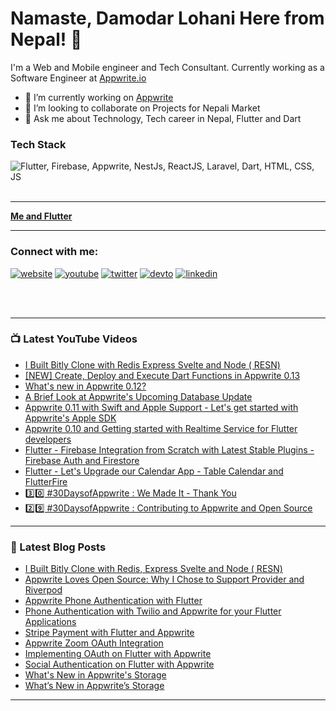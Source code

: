 # Namaste, Damodar Lohani Here from Nepal! 👋

I'm a Web and Mobile engineer and Tech Consultant. Currently working as a Software Engineer at [Appwrite.io](https://appwrite.io)

- 🔭 I’m currently working on [Appwrite](https://github.com/appwrite/appwrite)
- 👯 I’m looking to collaborate on Projects for Nepali Market
- 💬 Ask me about Technology, Tech career in Nepal, Flutter and Dart

### Tech Stack
<img src="https://skillicons.dev/icons?i=js,html,css,swift,php,dart,flutter,appwrite,firebase" title="Flutter, Firebase, Appwrite, NestJs, ReactJS, Laravel, Dart, HTML, CSS, JS" alt="Flutter, Firebase, Appwrite, NestJs, ReactJS, Laravel, Dart, HTML, CSS, JS" /> <br /><br />
___

**[Me and Flutter](https://github.com/lohanidamodar/lohanidamodar/blob/master/FLUTTER.md)**
___

### Connect with me:
[![website](https://img.shields.io/badge/web-A21432?style=for-the-badge&logo=globe&logoColor=white)](https://dlohani.com.np)
[![youtube](https://img.shields.io/badge/youtube-FF0000?style=for-the-badge&logo=youtube&logoColor=white)](https://youtube.com/reactbits)
[![twitter](https://img.shields.io/badge/Twitter-1DA1F2?style=for-the-badge&logo=twitter&logoColor=white)](https://www.instagram.com/arorapranav187/)
[![devto](https://img.shields.io/badge/dev.to-0A0A0A?style=for-the-badge&logo=devdotto&logoColor=white)](https://dev.to/lohanidamodar)
[![linkedin](https://img.shields.io/badge/LinkedIn-0077B5?style=for-the-badge&logo=linkedin&logoColor=white)](https://www.linkedin.com/in/lohanidamodar/)

<br />
<br />

---

### 📺 Latest YouTube Videos
<!-- YOUTUBE:START -->
- [I Built Bitly Clone with Redis Express Svelte and Node &lpar; RESN&rpar;](https://www.youtube.com/watch?v=lssFG92i9hA)
- [[NEW] Create, Deploy and Execute Dart Functions in Appwrite 0.13](https://www.youtube.com/watch?v=w8zZHBDx2qY)
- [What&#39;s new in Appwrite 0.12?](https://www.youtube.com/watch?v=JGOCD9uMlMk)
- [A Brief Look at Appwrite&#39;s Upcoming Database Update](https://www.youtube.com/watch?v=hztniBQJuDE)
- [Appwrite 0.11 with Swift and Apple Support - Let&#39;s get started with Appwrite&#39;s Apple SDK](https://www.youtube.com/watch?v=-mlG88xLQwk)
- [Appwrite 0.10 and Getting started with Realtime Service for Flutter developers](https://www.youtube.com/watch?v=TFMC5542wjQ)
- [Flutter - Firebase Integration from Scratch with Latest Stable Plugins - Firebase Auth and Firestore](https://www.youtube.com/watch?v=8SziUbsU6iU)
- [Flutter - Let&#39;s Upgrade our Calendar App - Table Calendar and FlutterFire](https://www.youtube.com/watch?v=Tnjex6C94qc)
- [3️⃣0️⃣ #30DaysofAppwrite : We Made It - Thank You](https://www.youtube.com/watch?v=cAl7KJwAM98)
- [2️⃣9️⃣ #30DaysofAppwrite : Contributing to Appwrite and Open Source](https://www.youtube.com/watch?v=3yC34nxqzRo)
<!-- YOUTUBE:END -->

---

### 📕 Latest Blog Posts
<!-- BLOG-POST-LIST:START -->
- [I Built Bitly Clone with Redis, Express Svelte and Node &lpar; RESN&rpar;](https://dev.to/lohanidamodar/i-built-bitly-clone-with-redis-express-svelte-and-node-resn-4c71)
- [Appwrite Loves Open Source: Why I Chose to Support Provider and Riverpod](https://dev.to/lohanidamodar/appwrite-loves-open-source-why-i-chose-to-support-provider-and-riverpod-16ag)
- [Appwrite Phone Authentication with Flutter](https://dev.to/appwrite/appwrite-phone-authentication-with-flutter-3jii)
- [Phone Authentication with Twilio and Appwrite for your Flutter Applications](https://lohanidamodar.medium.com/phone-authentication-with-twilio-and-appwrite-for-your-flutter-applications-434468bb7d85?source=rss-21afa4abace7------2)
- [Stripe Payment with Flutter and Appwrite](https://dev.to/appwrite/stripe-payment-with-flutter-and-appwrite-2c68)
- [Appwrite Zoom OAuth Integration](https://dev.to/appwrite/appwrite-zoom-oauth-integration-3gao)
- [Implementing OAuth on Flutter with Appwrite](https://dev.to/appwrite/appwrite-flutter-implementing-oauth-login-aem)
- [Social Authentication on Flutter with Appwrite](https://medium.com/appwrite-io/social-authentication-on-flutter-with-appwrite-7639529eb0cc?source=rss-21afa4abace7------2)
- [What&#39;s New in Appwrite&#39;s Storage](https://dev.to/appwrite/whats-new-in-appwrites-storage-30pf)
- [What’s New in Appwrite’s Storage](https://lohanidamodar.medium.com/whats-new-in-appwrite-s-storage-2fb0273c545b?source=rss-21afa4abace7------2)
<!-- BLOG-POST-LIST:END -->

---

[website]: https://dlohani.com.np
[twitter]: https://twitter.com/lohanidamodar
[youtube]: https://youtube.com/reactbits
[linkedin]: https://linkedin.com/in/lohanidamodar
